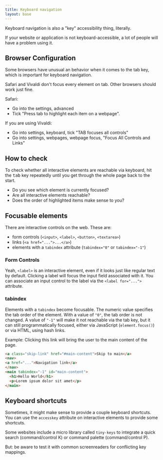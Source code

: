 ```yaml
---
title: Keyboard navigation
layout: base
---
```

Keyboard navigation is also a "key" accessibility thing, literally.

If your website or application is not keyboard-accessible, a lot of
people will have a problem using it.

## Browser Configuration

Some browsers have unusual an behavior when it comes to the tab key,
which is important for keyboard navigation.

Safari and Vivaldi don't focus every element on tab.
Other browsers should work just fine.

Safari:

- Go into the settings, advanced
- Tick "Press tab to highlight each item on a webpage".

If you are using Vivaldi:

- Go into settings, keyboard, tick "TAB focuses all controls"
- Go into settings, webpages, webpage focus, "Focus All Controls and Links"

## How to check

To check whether all interactive elements are reachable via keyboard, hit the
<kbd>tab</kbd> key repeatedly until you get through the whole page back to the
start.  

- Do you see which element is currently focused?
- Are all interactive elements reachable?
- Does the order of highlighted items make sense to you?

## Focusable elements

There are interactive controls on the web. These are:

- form controls (`<input>`, `<label>`, `<button>`, `<textarea>`)
- links (`<a href="...">...</a>`)
- elements with a `tabindex` attribute (`tabindex="0"` or `tabindex="-1"`)

### Form Controls

Yeah, `<label>` is an interactive element, even if it looks just like
regular text by default. Clicking a label will focus the input field associated
with it. You can associate an input control to the label via
the `<label for="...">` attribute.

### tabindex

Elements with a `tabindex` become focusable. The numeric value specifies the
tab order of the element. With a value of `"0"`, the tab order is not changed.
A value of `"-1"` will make it not reachable via the tab key, but it can still
programmatically focused, either via JavaScript (`element.focus()`) or via
HTML, using hash links.

Example: Clicking this link will bring the user to the main content of the page.

```html
<a class="skip-link" href="#main-content">Skip to main</a>
<nav>
<a href="...">Navigation link</a>
</nav>
<main tabindex="-1" id="main-content">
  <h1>Hello World</h1>
  <p>Lorem ipsum dolor sit amet</p>
</main>
```

## Keyboard shortcuts

Sometimes, it might make sense to provide a couple keyboard shortcuts.
You can use the `accesskey` attribute on interactive elements to provide
some shortcuts.

Some websites include a micro library called `tiny-keys` to integrate a
quick search (command/control K) or command palette (command/control P).

But: be aware to test it with common screenreaders for conflicting key
mappings.
